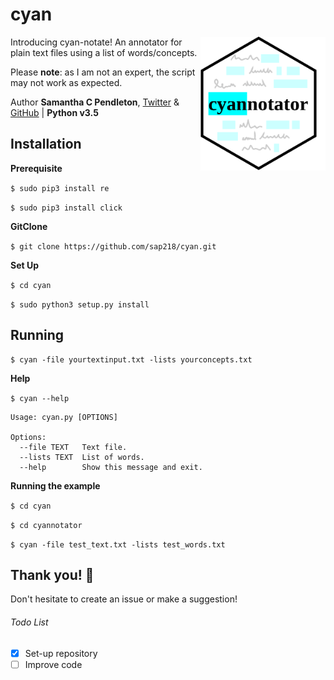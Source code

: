 # cyan

<img src="cyan.png" align="right" alt="cyan annotate logo" width="200">

Introducing cyan-notate! An annotator for plain text files using a list of words/concepts.

Please **note**: as I am not an expert, the script may not work as expected. 

Author __Samantha C Pendleton__, [Twitter](https://twitter.com/sap218) & [GitHub](https://github.com/sap218) | **Python v3.5**

## Installation

**Prerequisite**

`$ sudo pip3 install re`

`$ sudo pip3 install click`

**GitClone**

`$ git clone https://github.com/sap218/cyan.git`

**Set Up**

`$ cd cyan`

`$ sudo python3 setup.py install` 

## Running

```
$ cyan -file yourtextinput.txt -lists yourconcepts.txt
```

**Help**

`$ cyan --help`

```
Usage: cyan.py [OPTIONS]

Options:
  --file TEXT   Text file.
  --lists TEXT  List of words.
  --help        Show this message and exit.
```

**Running the example**

`$ cd cyan` 

`$ cd cyannotator`

`$ cyan -file test_text.txt -lists test_words.txt`

## Thank you! :abcd:

Don't hesitate to create an issue or make a suggestion!

###### Todo List
- [x] Set-up repository
- [ ] Improve code

